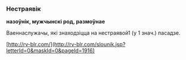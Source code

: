### Нестраявік
**назоўнік, мужчынскі род, размоўнае**

Ваеннаслужачы, які знаходзіцца на нестраявой1 (у 1 знач.) пасадзе.

<a rel="author">[http://rv-blr.com/](http://rv-blr.com/slounik.jsp?letterId=0&maskId=0&pageId=1916)</a>
